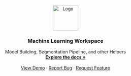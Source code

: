 <a name="readme-top"></a>


<!-- PROJECT LOGO -->
<br />
<div align="center">
  <a href="https://github.com/plantherbs-id/machine-learning">
    <img src="images/Tensorflow_logo.png" alt="Logo" width="80" height="80">
  </a>

<h3 align="center">Machine Learning Workspace</h3>

  <p align="center">
    Model Building, Segmentation Pipeline, and other Helpers
    <br />
    <a href="https://github.com/plantherbs-id/machine-learning"><strong>Explore the docs »</strong></a>
    <br />
    <br />
    <a href="https://github.com/plantherbs-id/machine-learning">View Demo</a>
    ·
    <a href="https://github.com/plantherbs-id/machine-learning/issues">Report Bug</a>
    ·
    <a href="https://github.com/plantherbs-id/machine-learning/issues">Request Feature</a>
  </p>
</div>

